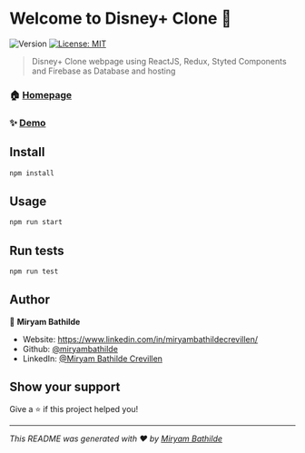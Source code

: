 # Welcome to Disney+ Clone 👋
![Version](https://img.shields.io/badge/version-1.0-blue.svg?cacheSeconds=2592000)
[![License: MIT](https://img.shields.io/badge/License-MIT-yellow.svg)](#)

> Disney+ Clone webpage using ReactJS, Redux, Styted Components and Firebase as Database and hosting

### 🏠 [Homepage](https://disney-clone-d1e27.web.app/home)

### ✨ [Demo](https://disney-clone-d1e27.web.app)

## Install

```sh
npm install
```

## Usage

```sh
npm run start
```

## Run tests

```sh
npm run test
```

## Author

👤 **Miryam Bathilde**

- Website: https://www.linkedin.com/in/miryambathildecrevillen/
- Github: [@miryambathilde](https://github.com/miryambathilde)
- LinkedIn: [@Miryam Bathilde Crevillen](https://www.linkedin.com/in/miryambathildecrevillen/)

## Show your support

Give a ⭐️ if this project helped you!

---

_This README was generated with ❤️ by [Miryam Bathilde](https://github.com/miryambathilde)_
